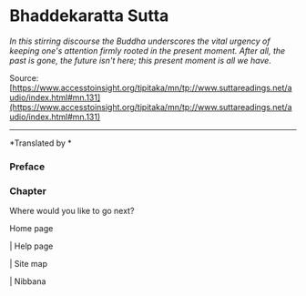 # Bhaddekaratta Sutta

*In this stirring discourse the Buddha underscores the vital urgency of keeping one's attention firmly rooted in the present moment. After all, the past is gone, the future isn't here; this present moment is all we have.*

Source: [https://www.accesstoinsight.org/tipitaka/mn/tp://www.suttareadings.net/audio/index.html#mn.131](https://www.accesstoinsight.org/tipitaka/mn/tp://www.suttareadings.net/audio/index.html#mn.131)

---

*Translated by *

### Preface

### Chapter

Where would you like to go next?

Home page

| Help page

| Site map

| Nibbana